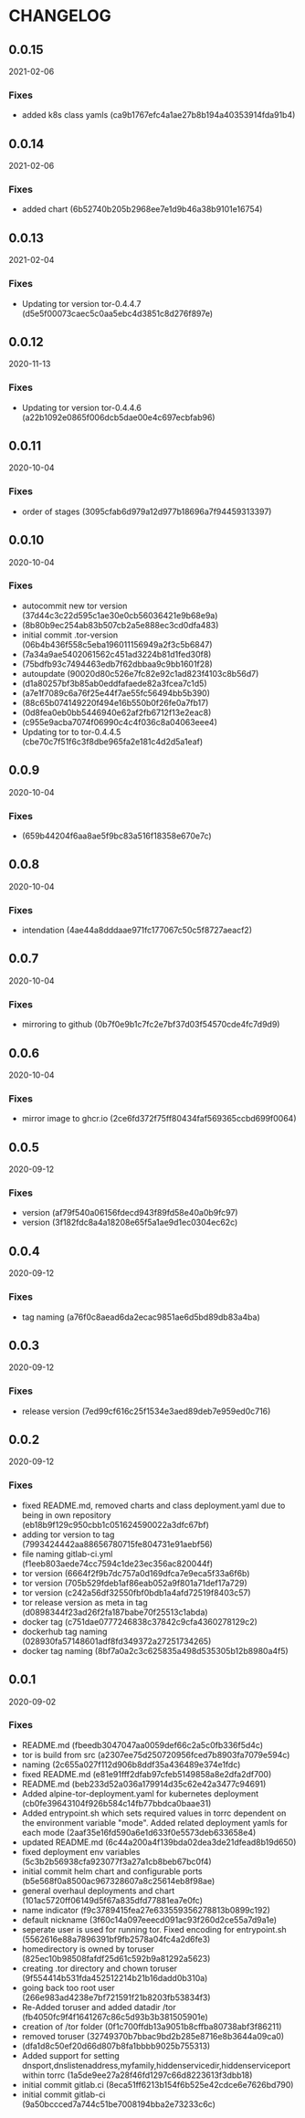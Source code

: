 # CHANGELOG

<!--- next entry here -->

## 0.0.15
2021-02-06

### Fixes

- added k8s class yamls (ca9b1767efc4a1ae27b8b194a40353914fda91b4)

## 0.0.14
2021-02-06

### Fixes

- added chart (6b52740b205b2968ee7e1d9b46a38b9101e16754)

## 0.0.13
2021-02-04

### Fixes

- Updating tor version tor-0.4.4.7 (d5e5f00073caec5c0aa5ebc4d3851c8d276f897e)

## 0.0.12
2020-11-13

### Fixes

- Updating tor version tor-0.4.4.6 (a22b1092e0865f006dcb5dae00e4c697ecbfab96)

## 0.0.11
2020-10-04

### Fixes

- order of stages (3095cfab6d979a12d977b18696a7f94459313397)

## 0.0.10
2020-10-04

### Fixes

- autocommit new tor version (37d44c3c22d595c1ae30e0cb56036421e9b68e9a)
-  (8b80b9ec254ab83b507cb2a5e888ec3cd0dfa483)
- initial commit .tor-version (06b4b436f558c5eba196011156949a2f3c5b6847)
-  (7a34a9ae5402061562c451ad3224b81d1fed30f8)
-  (75bdfb93c7494463edb7f62dbbaa9c9bb1601f28)
- autoupdate (90020d80c526e7fc82e92c1ad823f4103c8b56d7)
-  (d1a80257bf3b85ab0eddfafaede82a3fcea7c1d5)
-  (a7e1f7089c6a76f25e44f7ae55fc56494bb5b390)
-  (88c65b074149220f494e16b550b0f26fe0a7fb17)
-  (0d8fea0eb0bb5446940e62af2fb6712f13e2eac8)
-  (c955e9acba7074f06990c4c4f036c8a04063eee4)
- Updating tor to tor-0.4.4.5 (cbe70c7f51f6c3f8dbe965fa2e181c4d2d5a1eaf)

## 0.0.9
2020-10-04

### Fixes

-  (659b44204f6aa8ae5f9bc83a516f18358e670e7c)

## 0.0.8
2020-10-04

### Fixes

- intendation (4ae44a8dddaae971fc177067c50c5f8727aeacf2)

## 0.0.7
2020-10-04

### Fixes

- mirroring to github (0b7f0e9b1c7fc2e7bf37d03f54570cde4fc7d9d9)

## 0.0.6
2020-10-04

### Fixes

- mirror image to ghcr.io (2ce6fd372f75ff80434faf569365ccbd699f0064)

## 0.0.5
2020-09-12

### Fixes

- version (af79f540a06156fdecd943f89fd58e40a0b9fc97)
- version (3f182fdc8a4a18208e65f5a1ae9d1ec0304ec62c)

## 0.0.4
2020-09-12

### Fixes

- tag naming (a76f0c8aead6da2ecac9851ae6d5bd89db83a4ba)

## 0.0.3
2020-09-12

### Fixes

- release version (7ed99cf616c25f1534e3aed89deb7e959ed0c716)

## 0.0.2
2020-09-12

### Fixes

- fixed README.md, removed charts and class deployment.yaml due to being in own repository (eb18b9f129c950cbb1c051624590022a3dfc67bf)
- adding tor version to tag (7993424442aa88656780715fe804731e91aebf56)
- file naming gitlab-ci.yml (f1eeb803aede74cc7594c1de23ec356ac820044f)
- tor version (6664f2f9b7dc757a0d169dfca7e9eca5f33a6f6b)
- tor version (705b529fdeb1af86eab052a9f801a71def17a729)
- tor version (c242a56df32550fbf0bdb1a4afd72519f8403c57)
- tor release version as meta in tag (d0898344f23ad26f2fa187babe70f25513c1abda)
- docker tag (c751dae0777246838c37842c9cfa4360278129c2)
- dockerhub tag naming (028930fa57148601adf8fd349372a27251734265)
- docker tag naming (8bf7a0a2c3c625835a498d535305b12b8980a4f5)

## 0.0.1
2020-09-02

### Fixes

- README.md (fbeedb3047047aa0059def66c2a5c0fb336f5d4c)
- tor is build from src (a2307ee75d250720956fced7b8903fa7079e594c)
- naming (2c655a027f112d906b8ddf35a436489e374e1fdc)
- fixed README.md (e81e91fff2dfab97cfeb5149858a8e2dfa2df700)
- README.md (beb233d52a036a179914d35c62e42a3477c94691)
- Added alpine-tor-deployment.yaml for kubernetes deployment (cb0fe39643104f926b584c14fb77bbdca0baae31)
- Added entrypoint.sh which sets required values in torrc dependent on the environment variable "mode". Added related deployment yamls for each mode (2aaf35e16fd590a6e1d633f0e5573deb633658e4)
- updated README.md (6c44a200a4f139bda02dea3de21dfead8b19d650)
- fixed deployment env variables (5c3b2b56938cfa923077f3a27a1cb8beb67bc0f4)
- initial commit helm chart and configurable ports (b5e568f0a8500ac967328607a8c25614eb8f98ae)
- general overhaul deployments and chart (101ac5720ff06149d5f67a835dfd77881ea7e0fc)
- name indicator (f9c3789415fea27e633559356278813b0899c192)
- default nickname (3f60c14a097eeecd091ac93f260d2ce55a7d9a1e)
- seperate user is used for running tor. Fixed encoding for entrypoint.sh (5562616e88a7896391bf9fb2578a04fc4a2d6fe3)
- homedirectory is owned by toruser (825ec10b98508fafdf25d61c592b9a81292a5623)
- creating .tor directory and chown toruser (9f554414b531fda452512214b21b16dadd0b310a)
- going back too root user (266e983ad4238e7bf721591f21b8203fb53834f3)
- Re-Added toruser and added datadir /tor (fb4050fc9f4f1641267c86c5d93b3b381505901e)
- creation of /tor folder (0f1c700ffdb13a9051b8cffba80738abf3f86211)
- removed toruser (32749370b7bbac9bd2b285e8716e8b3644a09ca0)
-  (dfa1d8c50ef20d66d807b8fa1bbbb9025b755313)
- Added support for setting dnsport,dnslistenaddress,myfamily,hiddenservicedir,hiddenserviceport within torrc (1a5de9ee27a28f46fd1297c66d8223613f3dbb18)
- initial commit gitlab.ci (8eca51ff6213b154f6b525e42cdce6e7626bd790)
- initial commit gitlab-ci (9a50bccced7a744c51be7008194bba2e73233c6c)